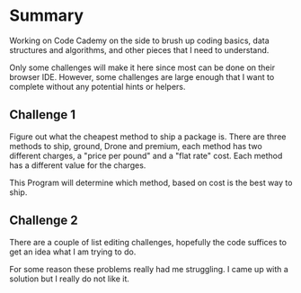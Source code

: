 # Summary

Working on Code Cademy on the side to brush up coding basics, data structures and algorithms, and other pieces that I need to understand. 

Only some challenges will make it here since most can be done on their browser IDE. However, some challenges are large enough that I want to complete without any potential hints or helpers.

## Challenge 1

Figure out what the cheapest method to ship a package is. There are three methods to ship, ground, Drone and premium, each method has two different charges, a "price per pound" and a "flat rate" cost. Each method has a different value for the charges. 

This Program will determine which method, based on cost is the best way to ship.

## Challenge 2
There are a couple of list editing challenges, hopefully the code suffices to get an idea what I am trying to do.

For some reason these problems really had me struggling. I came up with a solution but I really do not like it.
